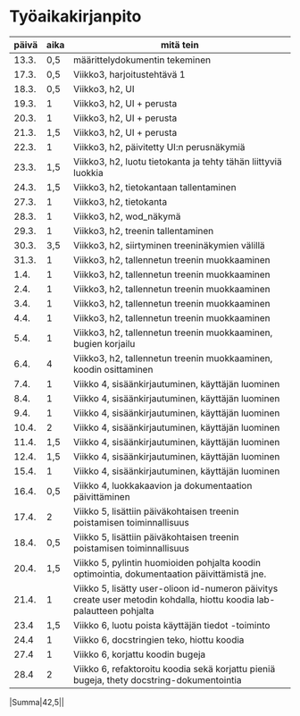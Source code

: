 # Työaikakirjanpito

| päivä | aika | mitä tein |
| ----- | ---- | --------- |
| 13.3. | 0,5  | määrittelydokumentin tekeminen |
| 17.3. | 0,5  | Viikko3, harjoitustehtävä 1 |
| 18.3. | 0,5  | Viikko3, h2, UI |
| 19.3. | 1  | Viikko3, h2, UI + perusta |
| 20.3. | 1  | Viikko3, h2, UI + perusta |
| 21.3. | 1,5  | Viikko3, h2, UI + perusta |
| 22.3. | 1  | Viikko3, h2, päivitetty UI:n perusnäkymiä |
| 23.3. | 1,5  | Viikko3, h2, luotu tietokanta ja tehty tähän liittyviä luokkia |
|24.3.| 1,5 | Viikko3, h2, tietokantaan tallentaminen |
|27.3.| 1 | Viikko3, h2, tietokanta |
|28.3.| 1 | Viikko3, h2, wod_näkymä |
|29.3.| 1 | Viikko3, h2, treenin tallentaminen |
|30.3.| 3,5 | Viikko3, h2, siirtyminen treeninäkymien välillä |
|31.3.| 1 | Viikko3, h2, tallennetun treenin muokkaaminen |
|1.4.| 1 | Viikko3, h2, tallennetun treenin muokkaaminen|
|2.4.| 1 | Viikko3, h2, tallennetun treenin muokkaaminen|
|3.4.| 1 | Viikko3, h2, tallennetun treenin muokkaaminen|
|4.4.| 1 | Viikko3, h2, tallennetun treenin muokkaaminen|
|5.4.| 1 | Viikko3, h2, tallennetun treenin muokkaaminen, bugien korjailu|
|6.4.| 4 | Viikko3, h2, tallennetun treenin muokkaaminen, koodin osittaminen|
|7.4.|1|Viikko 4, sisäänkirjautuminen, käyttäjän luominen|
|8.4.|1|Viikko 4, sisäänkirjautuminen, käyttäjän luominen|
|9.4.|1|Viikko 4, sisäänkirjautuminen, käyttäjän luominen|
|10.4.|2|Viikko 4, sisäänkirjautuminen, käyttäjän luominen|
|11.4.|1,5|Viikko 4, sisäänkirjautuminen, käyttäjän luominen|
|12.4.|1,5|Viikko 4, sisäänkirjautuminen, käyttäjän luominen|
|15.4.|1|Viikko 4, sisäänkirjautuminen, käyttäjän luominen|
|16.4.|0,5|Viikko 4, luokkakaavion ja dokumentaation päivittäminen|
|17.4.|2|Viikko 5, lisättiin päiväkohtaisen treenin poistamisen toiminnallisuus|
|18.4.|0,5|Viikko 5, lisättiin päiväkohtaisen treenin poistamisen toiminnallisuus|
|20.4.|1,5|Viikko 5, pylintin huomioiden pohjalta koodin optimointia, dokumentaation päivittämistä jne.|
|21.4.|1|Viikko 5, lisätty user-olioon id-numeron päivitys create user metodin kohdalla, hiottu koodia lab-palautteen pohjalta|
|23.4|1,5|Viikko 6, luotu poista käyttäjän tiedot -toiminto|
|24.4|1|Viikko 6, docstringien teko, hiottu koodia|
|27.4|1|Viikko 6, korjattu koodin bugeja|
|28.4|2|Viikko 6, refaktoroitu koodia sekä korjattu pieniä bugeja, thety docstring-dokumentointia|

|Summa|42,5||

